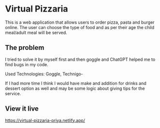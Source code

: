 # Virtual Pizzaria

This is a web application that allows users to order pizza, pasta and burger online. The user can choose the type of food and as per their age the child meal/adult meal will be served.

## The problem

I tried to solve it by myself first and then goggle and ChatGPT helped me to find bugs in my code. 

Used Technologies: Goggle, Technigo-

If I had more time I think I would have make and addition for drinks and dessert option as well and may be some logic about giving tips for the service. 

## View it live

https://virtual-pizzaria-priya.netlify.app/
